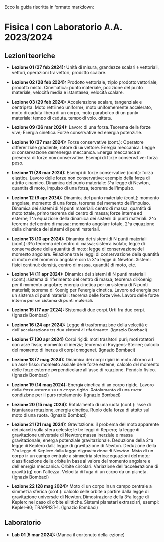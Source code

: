 Ecco la guida riscritta in formato markdown:

# Fisica I con Laboratorio A.A. 2023/2024

## Lezioni teoriche

- **Lezione 01 (27 feb 2024):** Unità di misura, grandezze scalari e vettoriali, vettori, operazioni tra vettori, prodotto scalare.

- **Lezione 02 (28 feb 2024):** Prodotto vettoriale, triplo prodotto vettoriale, prodotto misto. Cinematica: punto materiale, posizione del punto materiale, velocità media e istantanea, velocità scalare.

- **Lezione 03 (29 feb 2024):** Accelerazione scalare, tangenziale e centripeta. Moto rettilineo uniforme, moto uniformemente accelerato, moto di caduta libera di un corpo, moto parabolico di un punto materiale: tempo di caduta, tempo di volo, gittata.

- **Lezione 09 (26 mar 2024):** Lavoro di una forza. Teorema delle forze vive; Energia cinetica. Forze conservative ed energia potenziale.

- **Lezione 10 (27 mar 2024):** Forze conservative (cont.): Operatore differenziale gradiente; rotore di un vettore. Energia meccanica. Legge di conservazione dell'energia meccanica. Energia meccanica in presenza di forze non conservative. Esempi di forze conservative: forza peso.

- **Lezione 11 (28 mar 2024):** Esempi di forze conservative (cont.): forza elastica. Lavoro delle forze non conservative: esempio della forza di attrito dinamico. Dinamica del punto materiale: 3^a legge di Newton, quantità di moto, impulso di una forza, teorema dell'impulso.

- **Lezione 12 (9 apr 2024):** Dinamica del punto materiale (cont.): momento angolare, momento di una forza, teorema del momento dell'impulso. Dinamica dei sistemi di N punti materiali: centro di massa, quantità di moto totale, primo teorema del centro di massa; forze interne ed esterne; 1^a equazione della dinamica dei sistemi di punti materiali. 2^o teorema del centro di massa; momento angolare totale, 2^a equazione della dinamica dei sistemi di punti materiali.

- **Lezione 13 (10 apr 2024):** Dinamica dei sistemi di N punti materiali (cont.): 3^o teorema del centro di massa; sistema isolato; legge di conservazione della quantità di moto; legge di conservazione del momento angolare. Relazione tra le leggi di conservazione della quantità di moto e del momento angolare con la 3^a legge di Newton. Sistemi fisici continui: densità, centro di massa, quantità di moto, etc.

- **Lezione 14 (11 apr 2024):** Dinamica dei sistemi di N punti materiali (cont.): sistema di riferimento del centro di massa; teorema di Koenig per il momento angolare; energia cinetica per un sistema di N punti materiali; teorema di Koenig per l'energia cinetica. Lavoro ed energia per un sistema di punti materiali: teorema delle forze vive. Lavoro delle forze interne per un sistema di punti materiali.

- **Lezione 15 (17 apr 2024):** Sistema di due corpi. Urti fra due corpi. (Ignazio Bombaci)

- **Lezione 16 (24 apr 2024):** Legge di trasformazione della velocità e dell'accelerazione tra due sistemi di riferimento. (Ignazio Bombaci)

- **Lezione 17 (30 apr 2024)** Corpi rigidi: moti traslatori puri; moti rotatori con asse fisso; momento di inerzia; teorema di Huygens-Steiner; calcolo del momento di inerzia di corpi omogenei. (Ignazio Bombaci)

- **Lezione 18 (7 mag 2024):** Dinamica dei corpi rigidi in moto attorno ad un asse fisso: momento assiale delle forze esterne, calcolo del momento delle forze esterne perpendicolare all'asse di rotazione. Pendolo fisico. (Ignazio Bombaci)

- **Lezione 19 (14 mag 2024):** Energia cinetica di un corpo rigido. Lavoro delle forze esterne su un corpo rigido. Rotolamento di una ruota: condizione per il puro rotolamento. (Ignazio Bombaci)

- **Lezione 20 (15 mag 2024):** Rotolamento di una ruota (cont.): asse di istantanea rotazione, energia cinetica. Ruolo della forza di attrito sul moto di una ruota. (Ignazio Bombaci)

- **Lezione 21 (21 mag 2024):** Gravitazione: il problema del moto apparente dei pianeti sulla sfera celeste; le tre leggi di Keplero; la legge di gravitazione universale di Newton; massa inerziale e massa gravitazionale; energia potenziale gravitazionale. Deduzione della 2^a legge di Keplero dalla legge di gravitazione di Newton. Deduzione della 3^a legge di Keplero dalla legge di gravitazione di Newton. Moto di un corpo in un campo centrale a simmetria sferica: equazioni del moto; classificazione delle orbite in base al valore del momento angolare e dell'energia meccanica. Orbite circolari. Variazione dell'accelerazione di gravità \(g\) con l'altezza. Velocità di fuga di un corpo da un pianeta. (Ignazio Bombaci)

- **Lezione 22 (28 mag 2024):** Moto di un corpo in un campo centrale a simmetria sferica (cont.): calcolo delle orbite a partire dalla legge di gravitazione universale di Newton. Dimostrazione della 3^a legge di Keplero nel caso di orbite ellittiche. Sistemi planetari extrasolari, esempi: Kepler-90; TRAPPIST-1. (Ignazio Bombaci)

## Laboratorio

- **Lab 01 (5 mar 2024):** (Manca il contenuto della lezione)

